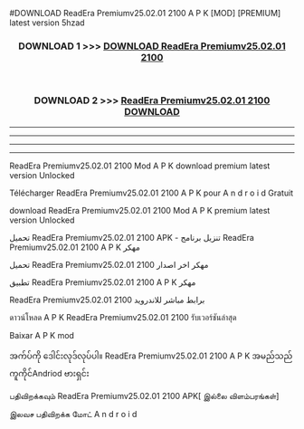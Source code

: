 #DOWNLOAD ReadEra Premiumv25.02.01 2100 A P K [MOD] [PREMIUM] latest version 5hzad



<div align="center">

<h3>DOWNLOAD 1 >>> <a href="https://teeasianyam.web.app?sq=ReadEra Premiumv25.02.01 2100">DOWNLOAD ReadEra Premiumv25.02.01 2100 </a></h3><br>

<h3>DOWNLOAD 2 >>> <a href="https://teeasianyam.web.app?sq=ReadEra Premiumv25.02.01 2100 ">ReadEra Premiumv25.02.01 2100  DOWNLOAD </a></h3>

</div>


----------------------------------------------------------

----------------------------------------------------------

----------------------------------------------------------

----------------------------------------------------------


ReadEra Premiumv25.02.01 2100  Mod A P K download premium latest version Unlocked

Télécharger ReadEra Premiumv25.02.01 2100  A P K pour A n d r o i d Gratuit

download ReadEra Premiumv25.02.01 2100  Mod A P K premium latest version Unlocked

تحميل ReadEra Premiumv25.02.01 2100  APK - تنزيل برنامج ReadEra Premiumv25.02.01 2100  A P K مهكر

تحميل ReadEra Premiumv25.02.01 2100  مهكر اخر اصدار

تطبيق ReadEra Premiumv25.02.01 2100  A P K مهكر

ReadEra Premiumv25.02.01 2100  برابط مباشر للاندرويد

ดาวน์โหลด A P K ReadEra Premiumv25.02.01 2100  รับเวอร์ชันล่าสุด

Baixar A P K mod

အက်ပ်ကို ဒေါင်းလုဒ်လုပ်ပါ။ ReadEra Premiumv25.02.01 2100  A P K အမည်သည်ကူကိုင်Andriod ဗားရှင်း

பதிவிறக்கவும் ReadEra Premiumv25.02.01 2100  APK[ இல்லை விளம்பரங்கள்] 
 
இலவச பதிவிறக்க மோட் A n d r o i d



